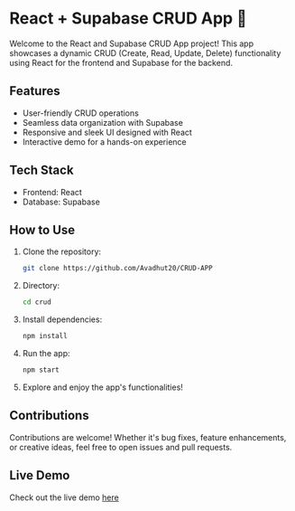 
#  React + Supabase CRUD App 🚀

Welcome to the React and Supabase CRUD App project! This app showcases a dynamic CRUD (Create, Read, Update, Delete) functionality using React for the frontend and Supabase for the backend.

## Features

- User-friendly CRUD operations
- Seamless data organization with Supabase
- Responsive and sleek UI designed with React
- Interactive demo for a hands-on experience

## Tech Stack

- Frontend: React
- Database: Supabase

## How to Use

1. Clone the repository:
   ```bash
   git clone https://github.com/Avadhut20/CRUD-APP 
2. Directory:
	```bash
    cd crud
4.  Install dependencies:
    
    ```bash
    npm install
5.  Run the app:
    
    ```bash
    npm start
6.  Explore and enjoy the app's functionalities!
    

## Contributions

Contributions are welcome! Whether it's bug fixes, feature enhancements, or creative ideas, feel free to open issues and pull requests.

## Live Demo

Check out the live demo [here](https://crud-ask.netlify.app/ReadProject) 